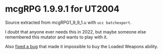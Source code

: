 # mcgRPG 1.9.9.1 for UT2004

Source extracted from mcgRPG1_9_9_1.u with `ucc batchexport`.

I doubt that anyone ever needs this in 2022, but maybe someone else remembered this mutator and wants to play with it.

Also [fixed a bug](https://github.com/NoisyFlake/ut2004-mcgRPG/blob/06202d65615348f27df0a395a39ed707cf4892c7/Classes/DruidLoaded.uc#L83-L84) that made it impossible to buy the Loaded Weapons ability.
